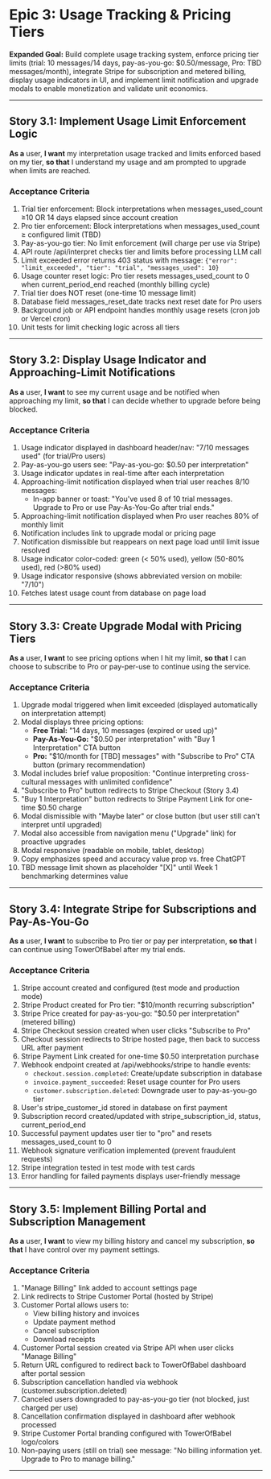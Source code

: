 # Epic 3: Usage Tracking & Pricing Tiers

**Expanded Goal:** Build complete usage tracking system, enforce pricing tier limits (trial: 10 messages/14 days, pay-as-you-go: $0.50/message, Pro: TBD messages/month), integrate Stripe for subscription and metered billing, display usage indicators in UI, and implement limit notification and upgrade modals to enable monetization and validate unit economics.

---

## Story 3.1: Implement Usage Limit Enforcement Logic

**As a** user,
**I want** my interpretation usage tracked and limits enforced based on my tier,
**so that** I understand my usage and am prompted to upgrade when limits are reached.

### Acceptance Criteria

1. Trial tier enforcement: Block interpretations when messages_used_count ≥10 OR 14 days elapsed since account creation
2. Pro tier enforcement: Block interpretations when messages_used_count ≥ configured limit (TBD)
3. Pay-as-you-go tier: No limit enforcement (will charge per use via Stripe)
4. API route /api/interpret checks tier and limits before processing LLM call
5. Limit exceeded error returns 403 status with message: `{"error": "limit_exceeded", "tier": "trial", "messages_used": 10}`
6. Usage counter reset logic: Pro tier resets messages_used_count to 0 when current_period_end reached (monthly billing cycle)
7. Trial tier does NOT reset (one-time 10 message limit)
8. Database field messages_reset_date tracks next reset date for Pro users
9. Background job or API endpoint handles monthly usage resets (cron job or Vercel cron)
10. Unit tests for limit checking logic across all tiers

---

## Story 3.2: Display Usage Indicator and Approaching-Limit Notifications

**As a** user,
**I want** to see my current usage and be notified when approaching my limit,
**so that** I can decide whether to upgrade before being blocked.

### Acceptance Criteria

1. Usage indicator displayed in dashboard header/nav: "7/10 messages used" (for trial/Pro users)
2. Pay-as-you-go users see: "Pay-as-you-go: $0.50 per interpretation"
3. Usage indicator updates in real-time after each interpretation
4. Approaching-limit notification displayed when trial user reaches 8/10 messages:
   - In-app banner or toast: "You've used 8 of 10 trial messages. Upgrade to Pro or use Pay-As-You-Go after trial ends."
5. Approaching-limit notification displayed when Pro user reaches 80% of monthly limit
6. Notification includes link to upgrade modal or pricing page
7. Notification dismissible but reappears on next page load until limit issue resolved
8. Usage indicator color-coded: green (< 50% used), yellow (50-80% used), red (>80% used)
9. Usage indicator responsive (shows abbreviated version on mobile: "7/10")
10. Fetches latest usage count from database on page load

---

## Story 3.3: Create Upgrade Modal with Pricing Tiers

**As a** user,
**I want** to see pricing options when I hit my limit,
**so that** I can choose to subscribe to Pro or pay-per-use to continue using the service.

### Acceptance Criteria

1. Upgrade modal triggered when limit exceeded (displayed automatically on interpretation attempt)
2. Modal displays three pricing options:
   - **Free Trial:** "14 days, 10 messages (expired or used up)"
   - **Pay-As-You-Go:** "$0.50 per interpretation" with "Buy 1 Interpretation" CTA button
   - **Pro:** "$10/month for [TBD] messages" with "Subscribe to Pro" CTA button (primary recommendation)
3. Modal includes brief value proposition: "Continue interpreting cross-cultural messages with unlimited confidence"
4. "Subscribe to Pro" button redirects to Stripe Checkout (Story 3.4)
5. "Buy 1 Interpretation" button redirects to Stripe Payment Link for one-time $0.50 charge
6. Modal dismissible with "Maybe later" or close button (but user still can't interpret until upgraded)
7. Modal also accessible from navigation menu ("Upgrade" link) for proactive upgrades
8. Modal responsive (readable on mobile, tablet, desktop)
9. Copy emphasizes speed and accuracy value prop vs. free ChatGPT
10. TBD message limit shown as placeholder "[X]" until Week 1 benchmarking determines value

---

## Story 3.4: Integrate Stripe for Subscriptions and Pay-As-You-Go

**As a** user,
**I want** to subscribe to Pro tier or pay per interpretation,
**so that** I can continue using TowerOfBabel after my trial ends.

### Acceptance Criteria

1. Stripe account created and configured (test mode and production mode)
2. Stripe Product created for Pro tier: "$10/month recurring subscription"
3. Stripe Price created for pay-as-you-go: "$0.50 per interpretation" (metered billing)
4. Stripe Checkout session created when user clicks "Subscribe to Pro"
5. Checkout session redirects to Stripe hosted page, then back to success URL after payment
6. Stripe Payment Link created for one-time $0.50 interpretation purchase
7. Webhook endpoint created at /api/webhooks/stripe to handle events:
   - `checkout.session.completed`: Create/update subscription in database
   - `invoice.payment_succeeded`: Reset usage counter for Pro users
   - `customer.subscription.deleted`: Downgrade user to pay-as-you-go tier
8. User's stripe_customer_id stored in database on first payment
9. Subscription record created/updated with stripe_subscription_id, status, current_period_end
10. Successful payment updates user tier to "pro" and resets messages_used_count to 0
11. Webhook signature verification implemented (prevent fraudulent requests)
12. Stripe integration tested in test mode with test cards
13. Error handling for failed payments displays user-friendly message

---

## Story 3.5: Implement Billing Portal and Subscription Management

**As a** user,
**I want** to view my billing history and cancel my subscription,
**so that** I have control over my payment settings.

### Acceptance Criteria

1. "Manage Billing" link added to account settings page
2. Link redirects to Stripe Customer Portal (hosted by Stripe)
3. Customer Portal allows users to:
   - View billing history and invoices
   - Update payment method
   - Cancel subscription
   - Download receipts
4. Customer Portal session created via Stripe API when user clicks "Manage Billing"
5. Return URL configured to redirect back to TowerOfBabel dashboard after portal session
6. Subscription cancellation handled via webhook (customer.subscription.deleted)
7. Canceled users downgraded to pay-as-you-go tier (not blocked, just charged per use)
8. Cancellation confirmation displayed in dashboard after webhook processed
9. Stripe Customer Portal branding configured with TowerOfBabel logo/colors
10. Non-paying users (still on trial) see message: "No billing information yet. Upgrade to Pro to manage billing."

---
